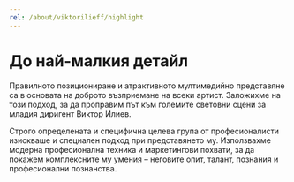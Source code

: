 ```yaml
---
rel: /about/viktorilieff/highlight
---
```

# До най-малкия детайл
Правилното позициониране и атрактивното мултимедийно представяне са в основата на доброто възприемане на всеки артист. Заложихме на този подход, за да проправим път към големите световни сцени за младия диригент Виктор Илиев.

Строго определената и специфична целева група от професионалисти изискваше и специален подход при представянето му. Използвахме модерна професионална техника и маркетингови похвати, за да покажем комплексните му умения – неговите опит, талант, познания и професионални познанства. 